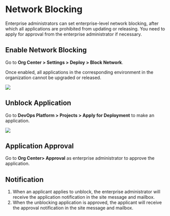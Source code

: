 # Network Blocking

Enterprise administrators can set enterprise-level network blocking, after which all applications are prohibited from updating or releasing. You need to apply for approval from the enterprise administrator if necessary.

## Enable Network Blocking
Go to **Org Center > Settings > Deploy > Block Network**.

Once enabled, all applications in the corresponding environment in the organization cannot be upgraded or released.

![](http://terminus-paas.oss-cn-hangzhou.aliyuncs.com/paas-doc/2022/03/07/10be50e9-52fd-4c5a-a651-911399b7d82b.png)

## Unblock Application
Go to **DevOps Platform > Projects > Apply for Deployment** to make an application.

![](http://terminus-paas.oss-cn-hangzhou.aliyuncs.com/paas-doc/2022/02/23/442ccb84-9b41-477e-a846-abf0fc1fab07.png)

## Application Approval
Go to **Org Center> Approval** as enterprise administrator to approve the application.

## Notification

1. When an applicant applies to unblock, the enterprise administrator will receive the application notification in the site message and mailbox.
2. When the unblocking application is approved, the applicant will receive the approval notification in the site message and mailbox.
